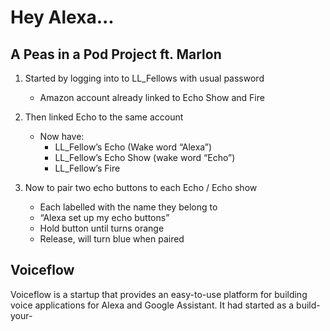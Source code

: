 # Hey Alexa...

## A Peas in a Pod Project ft. Marlon

1.  Started by logging into to LL_Fellows with usual password
	- Amazon account already linked to Echo Show and Fire
    
2. Then linked Echo to the same account
	-   Now have:
		- LL_Fellow’s Echo (Wake word “Alexa”)
		- LL_Fellow’s Echo Show (wake word “Echo”)
		- LL_Fellow’s Fire

3. Now to pair two echo buttons to each Echo / Echo show
	- Each labelled with the name they belong to
	- “Alexa set up my echo buttons”
	- Hold button until turns orange
	- Release, will turn blue when paired


## Voiceflow

Voiceflow is a startup that provides an easy-to-use platform for building voice applications for Alexa and Google Assistant. It had started as a build-your-
<!--stackedit_data:
eyJoaXN0b3J5IjpbLTkzMzEyOTQ5LC0xMTMyOTQ0MDk4LDExMz
AwMDI1NDksMTUyMzMwNjM4NCwtMTQwMDA2MzI4NywtNTMyNDU5
MDcxLC04MDU4MTkxNjJdfQ==
-->